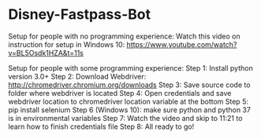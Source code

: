 # Disney-Fastpass-Bot

Setup for people with no programming experience: 
  Watch this video on instruction for setup in Windows 10: https://www.youtube.com/watch?v=BL5Osdk1HZA&t=11s

Setup for people with some programming experience:
  Step 1: Install python version 3.0+
  Step 2: Download Webdriver: http://chromedriver.chromium.org/downloads
  Step 3: Save source code to folder where webdriver is located
  Step 4: Open credentials and save webdriver location to chromedriver location variable at the bottom
  Step 5: pip install selenium
  Step 6 (Windows 10): make sure python and python 37 is in environmental variables
  Step 7: Watch the video and skip to 11:21 to learn how to finish credentials file
  Step 8: All ready to go!

